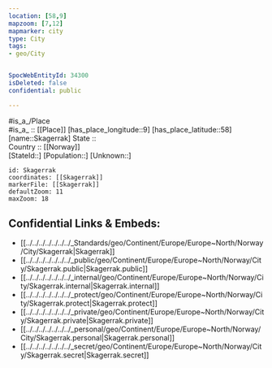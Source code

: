 ```yaml
---
location: [58,9] 
mapzoom: [7,12] 
mapmarker: city 
type: City
tags:
- geo/City


SpocWebEntityId: 34300
isDeleted: false
confidential: public

---
```

#is_a_/Place  
#is_a_ :: [[Place]] 
[has_place_longitude::9] 
[has_place_latitude::58] 
[name::Skagerrak] 
State ::  
Country :: [[Norway]]  
[StateId::] 
[Population::] 
[Unknown::] 


```leaflet
id: Skagerrak
coordinates: [[Skagerrak]] 
markerFile: [[Skagerrak]] 
defaultZoom: 11 
maxZoom: 18
```


## Confidential Links & Embeds: 
- [[../../../../../../../_Standards/geo/Continent/Europe/Europe~North/Norway/City/Skagerrak|Skagerrak]] 
- [[../../../../../../../_public/geo/Continent/Europe/Europe~North/Norway/City/Skagerrak.public|Skagerrak.public]] 
- [[../../../../../../../_internal/geo/Continent/Europe/Europe~North/Norway/City/Skagerrak.internal|Skagerrak.internal]] 
- [[../../../../../../../_protect/geo/Continent/Europe/Europe~North/Norway/City/Skagerrak.protect|Skagerrak.protect]] 
- [[../../../../../../../_private/geo/Continent/Europe/Europe~North/Norway/City/Skagerrak.private|Skagerrak.private]] 
- [[../../../../../../../_personal/geo/Continent/Europe/Europe~North/Norway/City/Skagerrak.personal|Skagerrak.personal]] 
- [[../../../../../../../_secret/geo/Continent/Europe/Europe~North/Norway/City/Skagerrak.secret|Skagerrak.secret]] 
